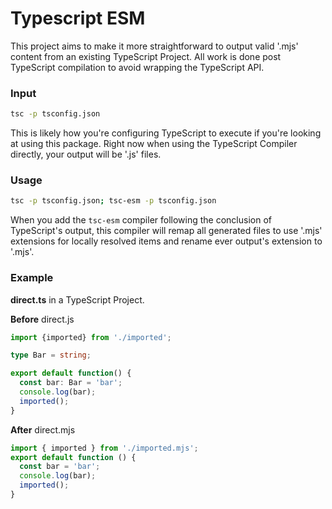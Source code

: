 # Typescript ESM

This project aims to make it more straightforward to output valid '.mjs' content from an existing TypeScript Project. All work is done post TypeScript compilation to avoid wrapping the TypeScript API.

### Input
```bash
tsc -p tsconfig.json
```

This is likely how you're configuring TypeScript to execute if you're looking at using this package. Right now when using the TypeScript Compiler directly, your output will be '.js' files.

### Usage
```bash
tsc -p tsconfig.json; tsc-esm -p tsconfig.json
```

When you add the `tsc-esm` compiler following the conclusion of TypeScript's output, this compiler will remap all generated files to use '.mjs' extensions for locally resolved items and rename ever output's extension to '.mjs'.

### Example
**direct.ts** in a TypeScript Project.

**Before** direct.js
```typescript
import {imported} from './imported';

type Bar = string;

export default function() {
  const bar: Bar = 'bar';
  console.log(bar);
  imported();
}
```

**After** direct.mjs
```javascript
import { imported } from './imported.mjs';
export default function () {
  const bar = 'bar';
  console.log(bar);
  imported();
}
```
